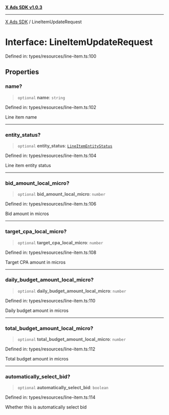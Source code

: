 [**X Ads SDK v1.0.3**](../README.md)

***

[X Ads SDK](../globals.md) / LineItemUpdateRequest

# Interface: LineItemUpdateRequest

Defined in: types/resources/line-item.ts:100

## Properties

### name?

> `optional` **name**: `string`

Defined in: types/resources/line-item.ts:102

Line item name

***

### entity\_status?

> `optional` **entity\_status**: [`LineItemEntityStatus`](../enumerations/LineItemEntityStatus.md)

Defined in: types/resources/line-item.ts:104

Line item entity status

***

### bid\_amount\_local\_micro?

> `optional` **bid\_amount\_local\_micro**: `number`

Defined in: types/resources/line-item.ts:106

Bid amount in micros

***

### target\_cpa\_local\_micro?

> `optional` **target\_cpa\_local\_micro**: `number`

Defined in: types/resources/line-item.ts:108

Target CPA amount in micros

***

### daily\_budget\_amount\_local\_micro?

> `optional` **daily\_budget\_amount\_local\_micro**: `number`

Defined in: types/resources/line-item.ts:110

Daily budget amount in micros

***

### total\_budget\_amount\_local\_micro?

> `optional` **total\_budget\_amount\_local\_micro**: `number`

Defined in: types/resources/line-item.ts:112

Total budget amount in micros

***

### automatically\_select\_bid?

> `optional` **automatically\_select\_bid**: `boolean`

Defined in: types/resources/line-item.ts:114

Whether this is automatically select bid
